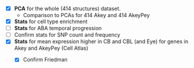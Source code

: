 - [X] **PCA** for the whole (414 structures) dataset.
  + Comparison to PCAs for 414 Akey and 414 AkeyPey
- [X] **Stats** for cell type enrichment 
- [ ] **Stats** for ABA temporal progression
- [ ] Confirm stats for SNP count and frequency
- [X] **Stats** for mean expression higher in CB and CBL (and Eye) for genes in Akey and AkeyPey (Cell Atlas)
  + [X] Confirm Friedman

